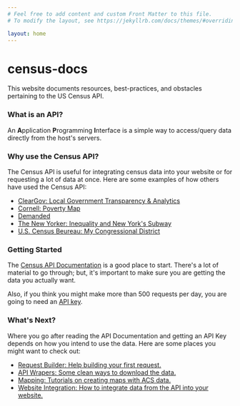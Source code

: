 ```yaml
---
# Feel free to add content and custom Front Matter to this file.
# To modify the layout, see https://jekyllrb.com/docs/themes/#overriding-theme-defaults

layout: home
---
```


# census-docs
This website documents resources, best-practices, and obstacles pertaining to the US Census API.

### What is an API?
An **A**pplication **P**rogramming **I**nterface is a simple way to access/query data directly from the host's servers.

### Why use the Census API?
The Census API is useful for integrating census data into your website or for requesting a lot of data at once. Here are some examples of how others have used the Census API:

  + [ClearGov: Local Government Transparency & Analytics](http://www.cleargov.com/)
  + [Cornell: Poverty Map](http://pad.human.cornell.edu/Unlisted/uncertaintymap_fullinfo_api_B17001.cfm)
  + [Demanded](http://app.demanded.io/)
  + [The New Yorker: Inequality and New York's Subway](http://projects.newyorker.com/story/subway/)
  + [U.S. Census Beureau: My Congressional District](https://www.census.gov/mycd/)

### Getting Started
The [Census API Documentation](https://www.census.gov/data/developers/guidance/api-user-guide.What_is_the_API.html) is a good place to start. There's a lot of material to go through; but, it's important to make sure you are getting the data you actually want.

Also, if you think you might make more than 500 requests per day, you are going to need an [API key](http://api.census.gov/data/key_signup.html).

### What's Next?
Where you go after reading the API Documentation and getting an API Key depends on how you intend to use the data. Here are some places you might want to check out:

  + [Request Builder: Help building your first request.](/request-builder/)
  + [API Wrapers: Some clean ways to download the data.](/api-wrapers/)
  + [Mapping: Tutorials on creating maps with ACS data.](/mapping/)
  + [Website Integration: How to integrate data from the API into your website.](/web-integration/)


